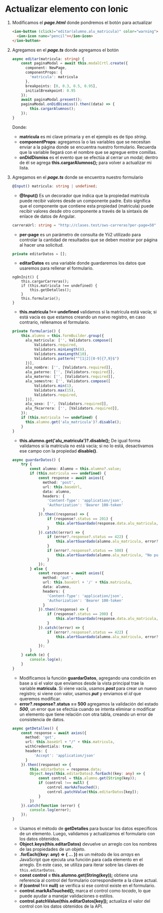 # Actualizar elemento con Ionic

1. Modificamos el ***page.html*** donde pondremos el botón para actualizar

    ```html
    <ion-button (click)="editar(alumno.alu_matricula)" color="warning">
      <ion-icon name="pencil"></ion-icon>
    </ion-button>
    ```

2. Agregamos en el ***page.ts*** donde agregamos el botón

    ```typescript
    async editar(matricula: string) {
        const paginaModal = await this.modalCrtl.create({
          component: NewPage,
          componentProps: {
            'matricula': matricula
          },
          breakpoints: [0, 0.3, 0.5, 0.95],
          initialBreakpoint: 0.95
        });
        await paginaModal.present();
        paginaModal.onDidDismiss().then((data) => {
            this.cargarAlumnos();
        });
    }
    ```

   Donde:
   * **matricula** es mi clave primaria y en el ejemplo es de tipo *string*.
   * **componentProps**: agregamos la o las variables que se necesitan enviar a la página donde se encuentra nuestro formulario. Recuerda que la variable llegará con el nombre que se agregue entre comillas.
   * **onDidDismiss** es el evento que se efectúa al cerrar un modal; dentro de él se agrega **this.cargarAlumnos();** para volver a actualizar mi lista.

3. Agregamos en el ***page.ts*** donde se encuentra nuestro formulario

    ```typescript
    @Input() matricula: string | undefined;
    ```

   * **@Input()** Es un decorador que indica que la propiedad matricula puede recibir valores desde un componente padre. Esto significa que el componente que contiene esta propiedad (matricula) puede recibir valores desde otro componente a través de la sintaxis de enlace de datos de Angular.

    ```typescript
    carreraUrl: string = "http://clases.test/sws-carreras?per-page=50"
    ```

   * **per-page** es un parámetro de consulta de Yii2 utilizado para controlar la cantidad de resultados que se deben mostrar por página al hacer una solicitud.

    ```typescript
    private editarDatos = [];
    ```

   * **editarDatos** es una variable donde guardaremos los datos que usaremos para rellenar el formulario.

    ```
    ngOnInit() {
        this.cargarCarreras();
        if (this.matricula !== undefined) {
            this.getDetalles();
        }
        this.formulario();
    }
    ```

   * **this.matricula !== undefined** validamos si la matrícula está vacía; si está vacía es que estamos creando un nuevo registro, en caso contrario, rellenamos el formulario.

    ```typescript
    private formulario() {
        this.alumno = this.formBuilder.group({
          alu_matricula: ['', Validators.compose([
              Validators.required,
              Validators.minLength(8),
              Validators.maxLength(10),
              Validators.pattern("^[1|2][0-9]{7,9}$")
          ])],
          alu_nombre: ['', [Validators.required]],
          alu_paterno: ['', [Validators.required]],
          alu_materno: ['', [Validators.required]],
          alu_semestre: ['', Validators.compose([
              Validators.min(1),
              Validators.max(15),
              Validators.required,
          ])],
          alu_sexo: ['', [Validators.required]],
          alu_fkcarrera: ['', [Validators.required]],
        });
        if (this.matricula !== undefined) {
          this.alumno.get('alu_matricula')?.disable();
        }
    }
    ```

   * **this.alumno.get('alu_matricula')?.disable();** De igual forma validamos si la matrícula no está vacía; si no lo está, desactivamos ese campo con la propiedad **disable()**.

    ```typescript
    async guardarDatos() {
        try {
            const alumno: Alumno = this.alumno?.value;
            if (this.matricula === undefined) {
                const response = await axios({
                  method: 'post',
                  url: this.baseUrl,
                  data: alumno,
                  headers: {
                    'Content-Type': 'application/json',
                    'Authorization': 'Bearer 100-token'
                  }
                }).then((response) => {
                    if (response?.status == 201) {
                        this.alertGuardado(response.data.alu_matricula, 'El alumno con matricula ' + response.data.alu_matricula + ' ha sido registrada');
                    }
                }).catch((error) => {
                    if (error?.response?.status == 422) {
                        this.alertGuardado(alumno.alu_matricula, error?.response?.data[0]?.message, "Error");
                    }
                    if (error?.response?.status == 500) {
                        this.alertGuardado(alumno.alu_matricula, "No puedes eliminar porque tiene relaciones con otra tabla", "Error");
                    }
                });
            } else {
                const response = await axios({
                  method: 'put',
                  url: this.baseUrl + '/' + this.matricula,
                  data: alumno,
                  headers: {
                    'Content-Type': 'application/json',
                    'Authorization': 'Bearer 100-token'
                  }
                }).then((response) => {
                    if (response?.status == 200) {
                        this.alertGuardado(response.data.alu_matricula, 'El alumno con matricula ' + response.data.alu_matricula + ' ha sido actualizado');
                    }
                }).catch((error) => {
                    if (error?.response?.status == 422) {
                        this.alertGuardado(alumno.alu_matricula, error?.response?.data[0]?.message, "Error");
                    }
                });
            }
        } catch (e) {
            console.log(e);
        }
    }
    ```

   * Modificamos la función **guardarDatos**, agregando una condición en base a si el valor que enviamos desde la vista principal trae la variable **matricula**. Si viene vacía, usamos ***post*** para crear un nuevo registro; si viene con valor, usamos ***put*** y enviamos el *id* que queremos modificar.
   * **error?.response?.status == 500** agregamos la validación del estado ***500***, un error que se efectúa cuando se intenta eliminar o modificar un elemento que tiene relación con otra tabla, creando un error de consistencia de datos.

    ```typescript
    async getDetalles() {
        const response = await axios({
          method: 'get',
          url: this.baseUrl + "/" + this.matricula,
          withCredentials: true,
          headers: {
              'Accept': 'application/json'
          }
        }).then((response) => {
            this.editarDatos = response.data;
            Object.keys(this.editarDatos).forEach((key: any) => {
                const control = this.alumno.get(String(key));
                if (control !== null) {
                    control.markAsTouched();
                    control.patchValue(this.editarDatos[key]);
                }
            })
        }).catch(function (error) {
            console.log(error);
        });
    }
    ```

   * Usamos el método de **getDetalles** para buscar los datos específicos de un elemento. Luego, validamos y actualizamos el formulario con los datos obtenidos.
   * **Object.keys(this.editarDatos)** devuelve un arreglo con los nombres de las propiedades de un objeto.
   * **.forEach((key: any) => { ... })** es un método de los *arrays* en JavaScript que ejecuta una función para cada elemento en el arreglo. En este caso, se utiliza para iterar sobre las claves de `this.editarDatos`.
   * **const control = this.alumno.get(String(key));** obtiene una referencia al control del formulario correspondiente a la clave actual.
   * **if (control !== null)** se verifica si ese control existe en el formulario.
   * **control.markAsTouched();** marca el control como *tocado*, lo que puede ayudar a manejar validaciones o estilos.
   * **control.patchValue(this.editarDatos[key]);** actualiza el valor del control con los datos obtenidos de la API.
